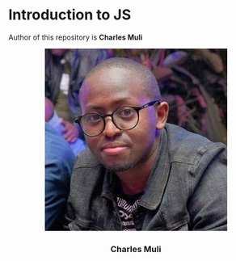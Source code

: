 # Introduction to JS

<!-- Introduction of Author -->
Author of this repository is <strong>Charles Muli</strong>
<div align="center">
    <img src="images/chax.jpg" alt="Photo of Charles">
    <h3 align="center">Charles Muli</h3>
</div>



